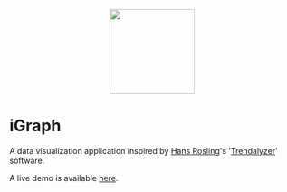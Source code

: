 <p align="center">
  <img width="150" height="150" src="https://github.com/jgphilpott/iGraph/blob/master/icon.jpeg">
</p>

# iGraph

A data visualization application inspired by [Hans Rosling](https://en.wikipedia.org/wiki/Hans_Rosling)'s '[Trendalyzer](https://en.wikipedia.org/wiki/Trendalyzer)' software.

A live demo is available [here](http://i-graph.herokuapp.com/).
